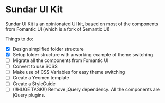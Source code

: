 # Sundar UI Kit
Sundar UI Kit is an opinionated UI kit, based on most of the components from Fomantic UI (which is a fork of Semantic UI)

Things to do:
- [x] Design simplified folder structure
- [x] Setup folder structure with a working example of theme switching
- [ ] Migrate all the components from Fomantic UI
- [ ] Convert to use SCSS
- [ ] Make use of CSS Variables for easy theme switching
- [ ] Create a Yeomen template
- [ ] Create a StyleGuide
- [ ] (!!HUGE TASK!!) Remove jQuery dependency. All the components are jQuery plugins.
